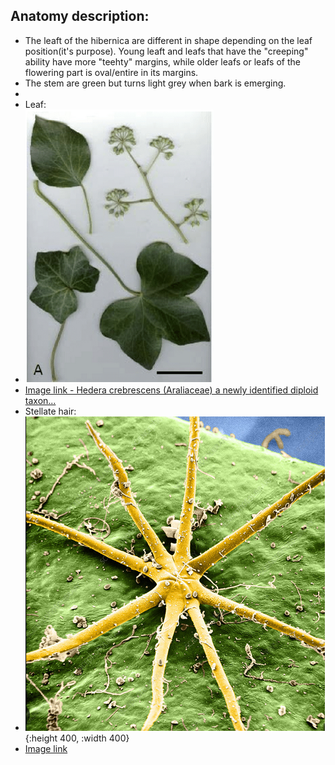 ## Anatomy description:
- The leaft of the hibernica are different in shape depending on the leaf position(it's purpose). Young leaft and leafs that have the "creeping" ability have more "teehty" margins, while older leafs or leafs of the flowering part is oval/entire in its margins.
- The stem are green but turns light grey when bark is emerging.
-
- Leaf:
- ![image.png](../assets/image_1679072268906_0.png)
- [Image link - Hedera crebrescens (Araliaceae) a newly identified diploid taxon...](https://www.researchgate.net/figure/Morphological-variability-of-leaves-of-Hedera-hibernica-A-leaf-on-the-creeping-shoot_fig7_321971453)
- Stellate hair:
- ![image.png](../assets/image_1679071101225_0.png){:height 400, :width 400}
- [Image link](https://www.google.com/url?sa=i&url=https%3A%2F%2Fwww.sciencephoto.com%2Fmedia%2F710742%2Fview%2Fstellate-hair-on-hedra-helix-leaf-sem-&psig=AOvVaw2IS3lg2AfXe5PHejHnC2fn&ust=1679160075339000&source=images&cd=vfe&ved=0CBAQjRxqFwoTCNDOxfC84_0CFQAAAAAdAAAAABAE)